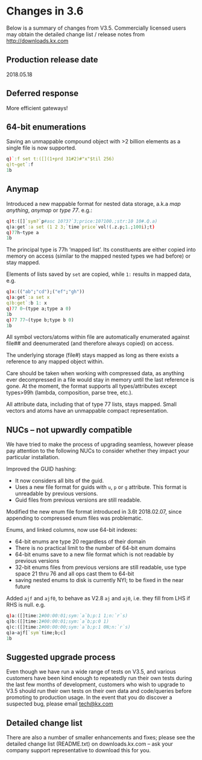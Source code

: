 # Changes in 3.6



Below is a summary of changes from V3.5. Commercially licensed users may obtain the detailed change list / release notes from <http://downloads.kx.com>

## Production release date

2018.05.18


## Deferred response

More efficient gateways!

## 64-bit enumerations

Saving an unmappable compound object with >2 billion elements as a single file is now supported.
```q
q)`:f set t:([](1+prd 31#2)#"x"$til 256)
q)t~get`:f
1b
```

## Anymap

Introduced a new mappable format for nested data storage, a.k.a _map anything_, _anymap_ or _type 77_. e.g.:
```q
q)t:([]`sym?`p#asc 10?3?`3;price:10?100.;str:10 10#.Q.a)
q)a:get`:a set (1 2 3;`time`price`vol!(.z.p;1.;100i);t)
q)77h~type a
1b
```
The principal type is 77h ‘mapped list’. Its constituents are either copied into memory on access (similar to the mapped nested types we had before) or stay mapped.

Elements of lists saved by `set` are copied, while `1:` results in mapped data, e.g.
```q
q)x:(("ab";"cd");("ef";"gh"))
q)a:get`:a set x
q)b:get`:b 1: x
q)77 0~(type a;type a 0)
1b
q)77 77~(type b;type b 0)
1b
```

All symbol vectors/atoms within file are automatically enumerated against file## and deenumerated (and therefore always copied) on access.

The underlying storage (file#) stays mapped as long as there exists a reference to any mapped object within.

Care should be taken when working with compressed data, as anything ever decompressed in a file would stay in memory until the last reference is gone.
At the moment, the format supports all types/attributes except types>99h (lambda, composition, parse tree, etc.).

All attribute data, including that of type 77 lists, stays mapped. Small vectors and atoms have an unmappable compact representation. 


## NUCs – not upwardly compatible

We have tried to make the process of upgrading seamless, however please pay attention to the following NUCs to consider whether they impact your particular installation.

Improved the GUID hashing:

-   It now considers all bits of the guid.
-   Uses a new file format for guids with `u`, `p` or `g` attribute. This format is unreadable by previous versions.
-   Guid files from previous versions are still readable.

Modified the new enum file format introduced in 3.6t 2018.02.07, since appending to compressed enum files was problematic.

Enums, and linked columns, now use 64-bit indexes:

- 64-bit enums are type 20 regardless of their domain
- There is no practical limit to the number of 64-bit enum domains
- 64-bit enums save to a new file format which is not readable by previous versions
- 32-bit enums files from previous versions are still readable, use type space 21 thru 76 and all ops cast them to 64-bit
- saving nested enums to disk is currently NYI; to be fixed in the near future

Added `ajf` and `ajf0`, to behave as V2.8 `aj` and `aj0`, i.e. they fill from LHS if RHS is null. e.g.
```q
q)a:([]time:2#00:00:01;sym:`a`b;p:1 1;n:`r`s)
q)b:([]time:2#00:00:01;sym:`a`b;p:0 1)
q)c:([]time:2#00:00:00;sym:`a`b;p:1 0N;n:`r`s)
q)a~ajf[`sym`time;b;c]
1b
```


## Suggested upgrade process

Even though we have run a wide range of tests on V3.5, and various customers have been kind enough to repeatedly run their own tests during the last few months of development, customers who wish to upgrade to V3.5 should run their own tests on their own data and code/queries before promoting to production usage. In the event that you do discover a suspected bug, please email tech@kx.com


## Detailed change list

There are also a number of smaller enhancements and fixes; please see the detailed change list (README.txt) on downloads.kx.com – ask your company support representative to download this for you.